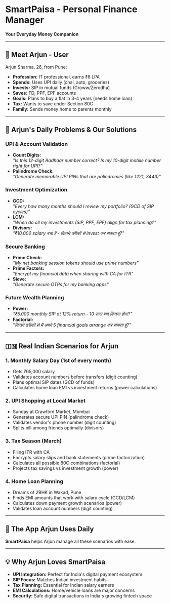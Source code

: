 # SmartPaisa - Personal Finance Manager

**Your Everyday Money Companion**

---

## 👤 Meet Arjun - User

Arjun Sharma, 26, from Pune:
- **Profession:** IT professional, earns ₹8 LPA
- **Spends:** Uses UPI daily (chai, auto, groceries)
- **Invests:** SIP in mutual funds (Groww/Zerodha)
- **Saves:** FD, PPF, EPF accounts
- **Goals:** Plans to buy a flat in 3-4 years (needs home loan)
- **Tax:** Wants to save under Section 80C
- **Family:** Sends money home to parents monthly

---

## 🎯 Arjun's Daily Problems & Our Solutions

### UPI & Account Validation
- **Count Digits:**  
  _"Is this 12-digit Aadhaar number correct? Is my 10-digit mobile number right for UPI?"_
- **Palindrome Check:**  
  _"Generate memorable UPI PINs that are palindromes (like 1221, 3443)"_

### Investment Optimization
- **GCD:**  
  _"Every how many months should I review my portfolio? (GCD of SIP cycles)"_
- **LCM:**  
  _"When do all my investments (SIP, PPF, EPF) align for tax planning?"_
- **Divisors:**  
  _"₹10,000 salary बचा है - कितने तरीकों से invest कर सकता हूं?"_

### Secure Banking
- **Prime Check:**  
  _"My net banking session tokens should use prime numbers"_
- **Prime Factors:**  
  _"Encrypt my financial data when sharing with CA for ITR"_
- **Sieve:**  
  _"Generate secure OTPs for my banking apps"_

### Future Wealth Planning
- **Power:**  
  _"₹5,000 monthly SIP at 12% return - 10 साल बाद कितना होगा?"_
- **Factorial:**  
  _"कितने तरीकों से मैं अपने 5 financial goals arrange कर सकता हूं?"_

---

## 🇮🇳 Real Indian Scenarios for Arjun

### 1. Monthly Salary Day (1st of every month)
- Gets ₹65,000 salary
- Validates account numbers before transfers (digit counting)
- Plans optimal SIP dates (GCD of funds)
- Calculates home loan EMI vs investment returns (power calculations)

### 2. UPI Shopping at Local Market
- Sunday at Crawford Market, Mumbai
- Generates secure UPI PIN (palindrome check)
- Validates vendor's phone number (digit counting)
- Splits bill among friends optimally (divisors)

### 3. Tax Season (March)
- Filing ITR with CA
- Encrypts salary slips and bank statements (prime factorization)
- Calculates all possible 80C combinations (factorial)
- Projects tax savings vs investment growth (power)

### 4. Home Loan Planning
- Dreams of 2BHK in Wakad, Pune
- Finds EMI amounts that work with salary cycle (GCD/LCM)
- Calculates down payment growth scenarios (power)
- Validates loan account numbers (digit counting)

---

## 📱 The App Arjun Uses Daily

**SmartPaisa** helps Arjun manage all these scenarios with ease.

---

## 💡 Why Arjun Loves SmartPaisa

- **UPI Integration:** Perfect for India's digital payment ecosystem
- **SIP Focus:** Matches Indian investment habits
- **Tax Planning:** Essential for Indian salary earners
- **EMI Calculations:** Home/vehicle loans are major concerns
- **Security:** Safe digital transactions in India's growing fintech space

